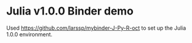 # Julia v1.0.0 Binder demo

Used https://github.com/larssp/mybinder-J-Py-R-oct to set up the Julia 1.0.0 environment. 
